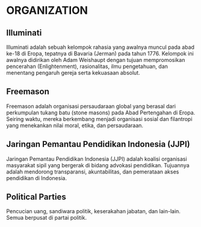 # ORGANIZATION

## Illuminati

Illuminati adalah sebuah kelompok rahasia yang awalnya muncul pada abad ke-18 di Eropa, tepatnya di Bavaria (Jerman) pada tahun 1776. Kelompok ini awalnya didirikan oleh Adam Weishaupt dengan tujuan mempromosikan pencerahan (Enlightenment), rasionalitas, ilmu pengetahuan, dan menentang pengaruh gereja serta kekuasaan absolut.

## Freemason

Freemason adalah organisasi persaudaraan global yang berasal dari perkumpulan tukang batu (stone masons) pada Abad Pertengahan di Eropa. Seiring waktu, mereka berkembang menjadi organisasi sosial dan filantropi yang menekankan nilai moral, etika, dan persaudaraan.

## Jaringan Pemantau Pendidikan Indonesia (JJPI)

Jaringan Pemantau Pendidikan Indonesia (JJPI) adalah koalisi organisasi masyarakat sipil yang bergerak di bidang advokasi pendidikan. Tujuannya adalah mendorong transparansi, akuntabilitas, dan pemerataan akses pendidikan di Indonesia.

## Political Parties

Pencucian uang, sandiwara politik, keserakahan jabatan, dan lain-lain. Semua berpusat di partai politik.